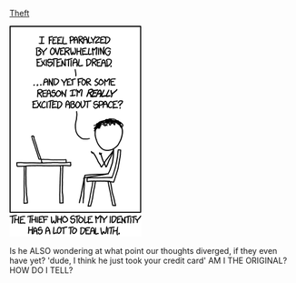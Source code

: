 [Theft](https://xkcd.com/1317)

![Theft](./random_comic.png)

Is he ALSO wondering at what point our thoughts diverged, if they even have yet? 'dude, I think he just took your credit card' AM I THE ORIGINAL? HOW DO I TELL?

